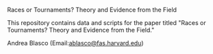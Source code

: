 Races or Tournaments? Theory and Evidence from the Field

This repository contains data and scripts for the paper titled "Races or Tournaments? Theory and Evidence from the Field." 

Andrea Blasco (Email:<ablasco@fas.harvard.edu>)

